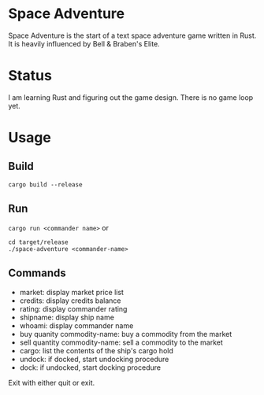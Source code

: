 # Space Adventure
Space Adventure is the start of a text space adventure game written in Rust. It is heavily influenced by
Bell & Braben's Elite.

# Status
I am learning Rust and figuring out the game design. There is no game loop yet.

# Usage
## Build
`cargo build --release`

## Run
`cargo run <commander name>`
or
```
cd target/release
./space-adventure <commander-name>
```

## Commands
- market: display market price list
- credits: display credits balance
- rating: display commander rating
- shipname: display ship name
- whoami: display commander name
- buy quanity commodity-name: buy a commodity from the market
- sell quantity commodity-name: sell a commodity to the market
- cargo: list the contents of the ship's cargo hold
- undock: if docked, start undocking procedure
- dock: if undocked, start docking procedure

Exit with either quit or exit.
